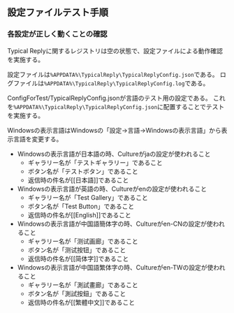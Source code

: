 ## 設定ファイルテスト手順

### 各設定が正しく動くことの確認

Typical Replyに関するレジストリは空の状態で、設定ファイルによる動作確認を実施する。

設定ファイルは`%APPDATA%\TypicalReply\TypicalReplyConfig.json`である。
ログファイルは`%APPDATA%\TypicalReply\TypicalReplyConfig.log`である。

ConfigForTest/TypicalReplyConfig.jsonが言語のテスト用の設定である。
これを`%APPDATA%\TypicalReply\TypicalReplyConfig.json`に配置することでテストを実施する。

Windowsの表示言語はWindowsの「設定->言語->Windowsの表示言語」から表示言語を変更する。

* Windowsの表示言語が日本語の時、Cultureがjaの設定が使われること
  * ギャラリー名が「テストギャラリー」であること
  * ボタン名が「テストボタン」であること
  * 返信時の件名が[[日本語]]であること
* Windowsの表示言語が英語の時、Cultureがenの設定が使われること
  * ギャラリー名が「Test Gallery」であること
  * ボタン名が「Test Button」であること
  * 返信時の件名が[[English]]であること
* Windowsの表示言語が中国語簡体字の時、Cultureがen-CNの設定が使われること
  * ギャラリー名が「测试画廊」であること
  * ボタン名が「测试按钮」であること
  * 返信時の件名が[[简体字]]であること
* Windowsの表示言語が中国語繁体字の時、Cultureがen-TWの設定が使われること
  * ギャラリー名が「測試畫廊」であること
  * ボタン名が「測試按鈕」であること
  * 返信時の件名が[[繁體中文]]であること
